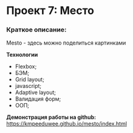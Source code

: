 # Проект 7: Место

### Краткое описание:

Mesto - здесь можно поделиться картинками

**Технологии**

* Flexbox;
* БЭМ;
* Grid layout;
* javascript;
* Adaptive layout;
* Валидация форм;
* ООП;

**Демонстрация работы на github:**
https://kmpeeduwee.github.io/mesto/index.html

